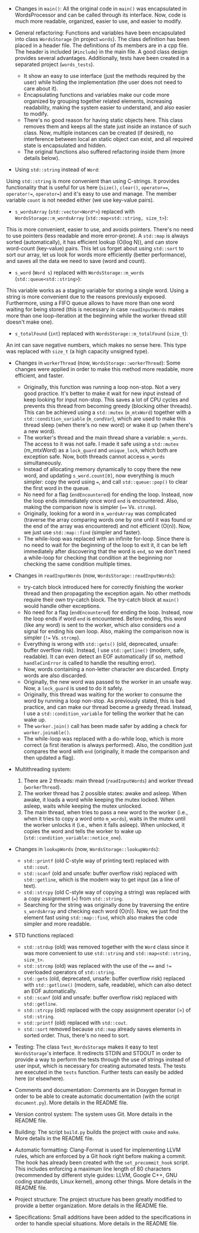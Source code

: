 - Changes in `main()`: All the original code in `main()` was encapsulated in WordsProcessor and can be called through its interface. Now, code is much more readable, organized, easier to use, and easier to modify. 

- General refactoring: Functions and variables have been encapsulated into class `WordsStorage` (in project `words`). The class definition has been placed in a header file. The definitions of its members are in a cpp file. The header is included (`#include`) in the main file. A good class design provides several advantages. Additionally, tests have been created in a separated project (`words_tests`).

  - It show an easy to use interface (just the methods required by the user) while hiding the implementation (the user does not need to care about it). 
  - Encapsulating functions and variables make our code more organized by grouping together related elements, increasing readability, making the system easier to understand, and also easier to modify.
  - There's no good reason for having static objects here. This class removes them and keeps all the state just inside an instance of such class. Now, multiple instances can be created (if desired), no interference between local an static object can exist, and all required state is encapsulated and hidden.
  - The original functions also suffered refactoring inside them (more details below). 

- Using `std::string` instead of `Word`:

Using `std::string` is more convenient than using C-strings. It provides functionality that is useful for us here (`size()`, `clear()`, `operator==`, `operator!=`, `operator=`) and it's easy to use and manage. The member variable `count` is not needed either (we use key-value pairs).

- `s_wordsArray` (`std::vector<Word*>`) replaced with `WordsStorage::m_wordsArray` (`std::map<std::string, size_t>`):

This is more convenient, easier to use, and avoids pointers. There's no need to use pointers (less readable and more error-prone). A `std::map` is always sorted (automatically), it has efficient lookup (O(log N)), and can store word-count (key-value) pairs. This let us forget about using `std::sort` to sort our array, let us look for words more efficiently (better performance), and saves all the data we need to save (word and count).

- `s_word` (`Word s`) replaced with `WordsStorage::m_words` (`std::queue<std::string>`):

This variable works as a staging variable for storing a single word. Using a string is more convenient due to the reasons previously exposed. Furthermore, using a FIFO queue allows to have more than one word waiting for being stored (this is necessary in case `readInputWords` makes more than one loop-iteration at the beginning while the worker thread still doesn't make one).

- `s_totalFound` (`int`) replaced with `WordsStorage::m_totalFound` (`size_t`):

An int can save negative numbers, which makes no sense here. This type was replaced with `size_t` (a high capacity unsigned type).

- Changes in `workerThread` (now, `WordsStorage::workerThread`): Some changes were applied in order to make this method more readable, more efficient, and faster.

  - Originally, this function was running a loop non-stop. Not a very good practice. It's better to make it wait for new input instead of keep looking for input non-stop. This saves a lot of CPU cycles and prevents this thread from becoming greedy (blocking other threads). This can be achieved using a `std::mutex` (`m_mtxWord`) together with a `std::condition_variable` (`m_condVar`), which are used to make this thread sleep (when there's no new word) or wake it up (when there's a new word).
  - The worker's thread and the main thread share a variable: `m_words`. The access to it was not safe. I made it safe using a `std::mutex` (m_mtxWord) as a `lock_guard` and `unique_lock`, which both are exception safe. Now, both threads cannot access `m_words` simultaneously.
  - Instead of allocating memory dynamically to copy there the new word, and updating `s_word.count[0]`, now everything is much simpler: copy the word using `=`, and call `std::queue::pop()` to clear the first word in the queue.
  - No need for a flag (`endEncountered`) for ending the loop. Instead, now the loop ends immediately once word `end` is encountered. Also, making the comparison now is simpler (`==` Vs. `strcmp`).
  - Originally, looking for a word in `m_wordsArray` was complicated (traverse the array comparing words one by one until it was found or the end of the array was encountered) and not efficient (O(n)). Now, we just use `std::map::find` (simpler and faster).
  - The while-loop was replaced with an infinite for-loop. Since there is no need to wait for the beginning of the loop to exit it, it can be left immediately after discovering that the word is `end`, so we don't need a while-loop for checking that condition at the beginning nor checking the same condition multiple times.

- Changes in `readInputWords` (now, `WordsStorage::readInputWords`):

  - try-catch block introduced here for correctly finishing the worker thread and then propagating the exception again. No other methods require their own try-catch block. The try-catch block at `main()` would handle other exceptions.
  - No need for a flag (`endEncountered`) for ending the loop. Instead, now the loop ends if word `end` is encountered. Before ending, this word (like any word) is sent to the worker, which also considers `end` a signal for ending his own loop. Also, making the comparison now is simpler (`!=` Vs. `strcmp`).
  - Everything is wrong with `std::gets()` (old, deprecated, unsafe: buffer overflow risk). Instead, I use `std::getline()` (modern, safe, readable). It can even detect an EOF automatically (if so, method `handleCinError` is called to handle the resulting error).
  - Now, words containing a non-letter character are discarded. Empty words are also discarded.
  - Originally, the new word was passed to the worker in an unsafe way. Now, a `lock_guard` is used to do it safely.
  - Originally, this thread was waiting for the worker to consume the word by running a loop non-stop. As previously stated, this is bad practice, and can make our thread become a greedy thread. Instead, I use a `std::condition_variable` for telling the worker that he can wake up.
  - The `worker.join()` call has been made safer by adding a check for `worker.joinable()`.
  - The while-loop was replaced with a do-while loop, which is more correct (a first iteration is always performed). Also, the condition just compares the word with `end` (originally, it made the comparison and then updated a flag).

- Multithreading system: 

  1. There are 2 threads: main thread (`readInputWords`) and worker thread (`workerThread`).
  2. The worker thread has 2 possible states: awake and asleep. When awake, it loads a word while keeping the mutex locked. When asleep, waits while keeping the mutex unlocked.
  3. The main thread, when tries to pass a new word to the worker (i.e., when it tries to copy a word onto `m_words`), waits in the mutex until the worker unlocks it (i.e., when it falls asleep). When unlocked, it copies the word and tells the worker to wake up (`std::condition_variable::notice_one`).

- Changes in `lookupWords` (now, `WordsStorage::lookupWords`):

  - `std::printf` (old C-style way of printing text) replaced with `std::cout`.
  - `std::scanf` (old and unsafe: buffer overflow risk) replaced with `std::getline`, which is the modern way to get input (as a line of text).
  - `std::strcpy` (old C-style way of copying a string) was replaced with a copy assignment (`=`) from `std::string`. 
  - Searching for the string was originally done by traversing the entire `s_wordsArray` and checking each word (O(n)). Now, we just find the element fast using `std::map::find`, which also makes the code simpler and more readable.

- STD functions replaced:

  - `std::strdup` (old) was removed together with the `Word` class since it was more convenient to use `std::string` and `std::map<std::string, size_t>`.
  - `std::strcmp` (old) was replaced with the use of the `==` and `!=` overloaded operators of `std::string`.
  - `std::gets` (old, deprecated, unsafe: buffer overflow risk) replaced with `std::getline()` (modern, safe, readable), which can also detect an EOF automatically.
  - `std::scanf` (old and unsafe: buffer overflow risk) replaced with `std::getline`.
  - `std::strcpy` (old) replaced with the copy assignment operator (=) of `std::string`.
  - `std::printf` (old) replaced with `std::cout`.
  - `std::sort` removed because `std::map` already saves elements in sorted order. Thus, there's no need to sort.

- Testing: The class `Test_WordsStorage` makes it easy to test `WordsStorage`'s interface. It redirects STDIN and STDOUT in order to provide a way to perform the tests through the use of strings instead of user input, which is necessary for creating automated tests. The tests are executed in the `tests` function. Further tests can easily be added here (or elsewhere).

- Comments and documentation: Comments are in Doxygen format in order to be able to create automatic documentation (with the script `document.py`). More details in the README file.

- Version control system: The system uses Git. More details in the README file.

- Building: The script `build.py` builds the project with `cmake` and `make`. More details in the README file.

- Automatic formatting: Clang-Format is used for implementing LLVM rules, which are enforced by a Git hook right before making a commit. The hook has already been created with the `set_precommit_hook` script. This includes enforcing a maximum line length of 80 characters (recommended by different style guides: LLVM, Google C++, GNU coding standards, Linux kernel), among other things. More details in the README file.

- Project structure: The project structure has been greatly modified to provide a better organization. More details in the README file.

- Specifications: Small additions have been added to the specifications in order to handle special situations. More details in the README file.
